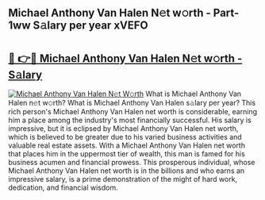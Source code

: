 ## Michael Anthony Van Halen N𝚎t w𝚘rth - Part-1ww S𝚊lary per year xVEFO

# <h2><a href="http://gc3e1fd.nevu.top/?p=Michael+Anthony+Van+Halen">🔗 👉🔴 Michael Anthony Van Halen N𝚎t w𝚘rth - S𝚊lary</a></h2>

[![Michael Anthony Van Halen N𝚎t W𝚘rth](https://i.imgur.com/Oavwk0R.jpeg)](http://gc3e1fd.nevu.top/?p=Michael+Anthony+Van+Halen)
What is Michael Anthony Van Halen n𝚎t w𝚘rth? What is Michael Anthony Van Halen s𝚊lary per year?
This rich person's Michael Anthony Van Halen net worth is considerable, earning him a place among the industry's most financially successful. His salary is impressive, but it is eclipsed by Michael Anthony Van Halen net worth, which is believed to be greater due to his varied business activities and valuable real estate assets. With a Michael Anthony Van Halen net worth that places him in the uppermost tier of wealth, this man is famed for his business acumen and financial prowess. This prosperous individual, whose Michael Anthony Van Halen net worth is in the billions and who earns an impressive salary, is a prime demonstration of the might of hard work, dedication, and financial wisdom.
